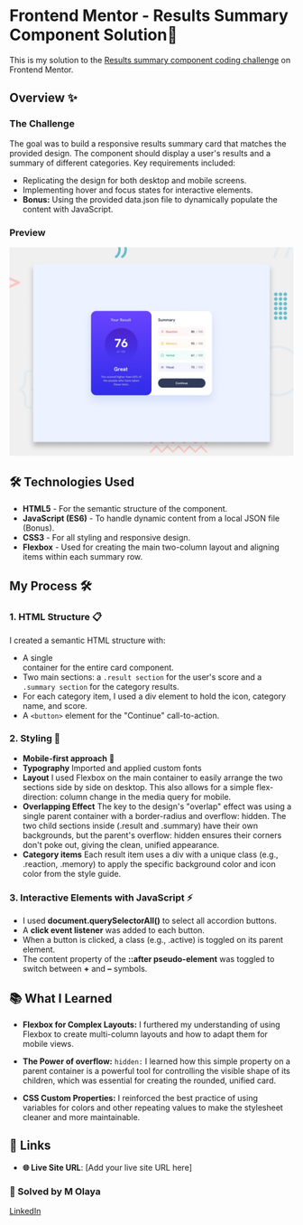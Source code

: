 # Frontend Mentor -  Results Summary Component Solution🔗
This is my solution to the [Results summary component coding challenge](https://) on Frontend Mentor.

## Overview ✨

### The Challenge

The goal was to build a responsive results summary card that matches the provided design. The component should display a user's results and a summary of different categories. Key requirements included:

- Replicating the design for both desktop and mobile screens.
- Implementing hover and focus states for interactive elements.
- **Bonus:** Using the provided data.json file to dynamically populate the content with JavaScript.

### Preview

![Screenshot](./assets/images/preview.jpg) 

## 🛠️ Technologies Used
- **HTML5** - For the semantic structure of the component.
- **JavaScript (ES6)** - To handle dynamic content from a local JSON file (Bonus).
- **CSS3** - For all styling and responsive design.
- **Flexbox** - Used for creating the main two-column layout and aligning items within each summary row.

## My Process 🛠️
### 1. HTML Structure 📋
I created a semantic HTML structure with:

- A single <main> container for the entire card component.
- Two main sections: a `.result section` for the user's score and a `.summary section` for the category results.
- For each category item, I used a div element to hold the icon, category name, and score.
- A `<button>` element for the "Continue" call-to-action.

### 2. Styling 🎨
- **Mobile-first approach** 📱
- **Typography** Imported and applied custom fonts
- **Layout**  I used Flexbox on the main container to easily arrange the two sections side by side on desktop. This also allows for a simple flex-direction: column change in the media query for mobile.
- **Overlapping Effect** The key to the design's "overlap" effect was using a single parent container with a border-radius and overflow: hidden. The two child sections inside (.result and .summary) have their own backgrounds, but the parent's overflow: hidden ensures their corners don't poke out, giving the clean, unified appearance.
- **Category items** Each result item uses a div with a unique class (e.g., .reaction, .memory) to apply the specific background color and icon color from the style guide.

### 3. Interactive Elements with JavaScript ⚡
- I used **document.querySelectorAll()** to select all accordion buttons.
- A **click event listener** was added to each button.
- When a button is clicked, a class (e.g., .active) is toggled on its parent element.
- The content property of the **::after pseudo-element** was toggled to switch between **+** and **–** symbols.

## 📚 What I Learned
- **Flexbox for Complex Layouts:** I furthered my understanding of using Flexbox to create multi-column layouts and how to adapt them for mobile views.

- **The Power of overflow:** `hidden:` I learned how this simple property on a parent container is a powerful tool for controlling the visible shape of its children, which was essential for creating the rounded, unified card.

- **CSS Custom Properties:** I reinforced the best practice of using variables for colors and other repeating values to make the stylesheet cleaner and more maintainable.

## 🔗 Links
- **🌐 Live Site URL**: [Add your live site URL here]

### **👥 Solved by M Olaya** 
<a href="https://www.linkedin.com/in/molaya">LinkedIn</a> 